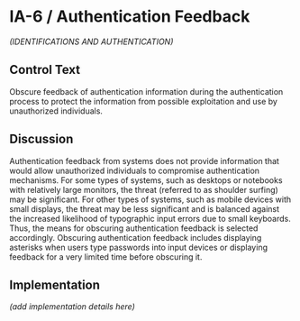 # IA-6 / Authentication Feedback

_(IDENTIFICATIONS AND AUTHENTICATION)_

## Control Text

Obscure feedback of authentication information during the authentication process to protect the information from possible exploitation and use by unauthorized individuals.

## Discussion

Authentication feedback from systems does not provide information that would allow unauthorized individuals to compromise authentication mechanisms. For some types of systems, such as desktops or notebooks with relatively large monitors, the threat (referred to as shoulder surfing) may be significant. For other types of systems, such as mobile devices with small displays, the threat may be less significant and is balanced against the increased likelihood of typographic input errors due to small keyboards. Thus, the means for obscuring authentication feedback is selected accordingly. Obscuring authentication feedback includes displaying asterisks when users type passwords into input devices or displaying feedback for a very limited time before obscuring it.

## Implementation

_(add implementation details here)_